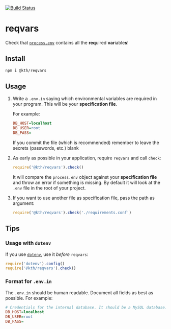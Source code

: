 [![Build Status](https://travis-ci.org/KTH/reqvars.svg?branch=master)](https://travis-ci.org/KTH/reqvars)

# reqvars

Check that [`process.env`](https://nodejs.org/docs/latest/api/process.html#process_process_env) contains all the **req**uired **var**iable**s**!

## Install

```sh
npm i @kth/reqvars
```

## Usage

1. Write a `.env.in` saying which environmental variables are required in your program. This will be your **specification file**.


    For example:

    ```ini
    DB_HOST=localhost
    DB_USER=root
    DB_PASS=
    ```

    If you commit the file (which is recommended) remember to leave the secrets (passwords, etc.) blank

2. As early as possible in your application, require `reqvars` and call `check`:

    ```js
    require('@kth/reqvars').check()
    ```

    It will compare the `process.env` object against your **specification file** and throw an error if something is missing. By default it will look at the `.env` file in the root of your project.

3. If you want to use another file as specification file, pass the path as argument:

    ```js
    require('@kth/reqvars').check('./requirements.conf')
    ```

## Tips

### Usage with `dotenv`

If you use [`dotenv`](https://github.com/motdotla/dotenv), use it *before* `reqvars`:

```js
require('dotenv').config()
require('@kth/reqvars').check()
```

### Format for `.env.in`

The `.env.in` should be human readable. Document all fields as best as possible. For example:

```ini
# Credentials for the internal database. It should be a MySQL database.
DB_HOST=localhost
DB_USER=root
DB_PASS=
```
